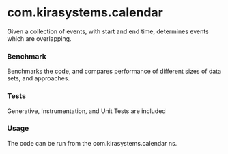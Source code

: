 # com.kirasystems.calendar

Given a collection of events, with start and end time, determines events which are overlapping. 

### Benchmark

Benchmarks the code, and compares performance of different sizes of data sets, and approaches.

### Tests

Generative, Instrumentation, and Unit Tests are included

### Usage

The code can be run from the com.kirasystems.calendar ns.
